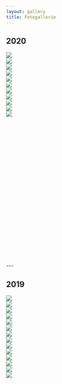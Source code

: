 ```yaml
---
layout: gallery
title: Fotogallerie
---
```


<section>
<div>
<h2>2020</h2>

<div id="2020" class="list-unstyled justified-gallery" style="height: 570px;">
    <a class="jg-entry" href="/assets/img/AndreaHacke.jpg" data-sub-html="Februar: Beete frisch machen für das neue Gartenjahr" style="width: 240px; height: 179px; top: 6px; left: 6px; opacity: 1;">
            <div class="demo-gallery-poster">
                <img src="/assets/img/AndreaHacke.jpg">
            </div>                            
    </a>
    <a class="jg-entry" href="/assets/img/Probebohrung.jpg" data-sub-html="Probebohrung für einen Brunnen - Der trockene Sommer 2018 hat nochmal klar gemacht: Wir brauchen mehr Wasser!" style="width: 240px; height: 179px; top: 6px; left: 253px; opacity: 1;">                            
            <div class="demo-gallery-poster">
                <img src="/assets/img/Probebohrung.jpg">
            </div>
    </a>
    <a class="jg-entry" href="/assets/img/Brombeertunnel.jpg" data-sub-html="Im Brombeerdickicht entsteht ein Tunnel" style="width: 240px; height: 179px; top: 6px; left: 500px; opacity: 1;">      
            <div class="demo-gallery-poster">
                <img src="/assets/img/Brombeertunnel.jpg">
            </div>
    </a>
    <a class="jg-entry" href="/assets/img/Bienen.jpg" data-sub-html="Wir haben Zuwachs bekommen - Viele kleine Bienchen!" style="width: 240px; height: 179px; top: 6px; left: 747px; opacity: 1;">
            <div class="demo-gallery-poster">
                <img src="/assets/img/Bienen.jpg">
            </div>
    </a>
    <a class="jg-entry" href="/assets/img/Steine.jpg" data-sub-html="Neue alte Bodenplatten für den Garten" style="width: 240px; height: 179px; top: 193px; left: 6px; opacity: 1;">                   
            <div class="demo-gallery-poster">
                <img src="/assets/img/Steine.jpg">
            </div>
    </a>
    <a class="jg-entry" href="/assets/img/Huettenbau.jpg" data-sub-html="Unsere Gartengeräte bekommen einen neuen Unterstand" style="width: 240px; height: 179px; top: 193px; left: 253px; opacity: 1;">   
            <div class="demo-gallery-poster">
                <img src="/assets/img/Huettenbau.jpg">
            </div>
    </a>
    <a class="jg-entry" href="/assets/img/Regenrinne.jpg" data-sub-html="Das Dach ist unere Wassersammelanlage, nur die Rinne hat noch gefehlt" style="width: 240px; height: 179px; top: 193px; left: 500px; opacity: 1;">   
            <div class="demo-gallery-poster">
                <img src="/assets/img/Regenrinne.jpg">
            </div>
    </a>
    <a class="jg-entry" href="/assets/img/Spass.jpg" data-sub-html="GuteLauneGärtnern - Geil geil geil" style="width: 240px; height: 179px; top: 193px; left: 747px; opacity: 1;">   
            <div class="demo-gallery-poster">
                <img src="/assets/img/Spass.jpg">
            </div>
    </a>
    <a class="jg-entry" href="/assets/img/Menschen.jpg" data-sub-html="Schööön Unkraut rupfen..." style="width: 240px; height: 179px; top: 379px; left: 6px; opacity: 1;">   
            <div class="demo-gallery-poster">
                <img src="/assets/img/Menschen.jpg">
            </div>
    </a>
    <a class="jg-entry" href="/assets/img/MenschBeet.jpg" data-sub-html="...uuund noch mehr Unkraut rupfen" style="width: 240px; height: 179px; top: 379px; left: 253px; opacity: 1;">   
            <div class="demo-gallery-poster">
                <img src="/assets/img/MenschBeet.jpg">
            </div>
    </a>
    <a class="jg-entry" href="/assets/img/Spring.jpg" data-sub-html="Frühling juppiduu!" style="width: 240px; height: 181px; top: 379px; left: 500px; opacity: 1;">
            <div class="demo-gallery-poster">
                <img src="/assets/img/Spring.jpg">
            </div>
    </a>
</div>
</div>
</section>
---

<section>
<div>
<h2>2019</h2>

<div id="2019" class="list-unstyled justified-gallery" style="height: 760px;">
    <a class="jg-entry" href="/assets/img/AndreaHacke.jpg" data-sub-html="Februar: Beete frisch machen für das neue Gartenjahr" style="width: 240px; height: 179px; top: 6px; left: 6px; opacity: 1;">
            <div class="demo-gallery-poster">
                <img src="/assets/img/AndreaHacke.jpg">
            </div>                            
    </a>
    <a class="jg-entry" href="/assets/img/Probebohrung.jpg" data-sub-html="Probebohrung für einen Brunnen - Der trockene Sommer 2018 hat nochmal klar gemacht: Wir brauchen mehr Wasser!" style="width: 240px; height: 179px; top: 6px; left: 253px; opacity: 1;">                            
            <div class="demo-gallery-poster">
                <img src="/assets/img/Probebohrung.jpg">
            </div>
    </a>
    <a class="jg-entry" href="/assets/img/Brombeertunnel.jpg" data-sub-html="Im Brombeerdickicht entsteht ein Tunnel" style="width: 240px; height: 179px; top: 6px; left: 500px; opacity: 1;">      
            <div class="demo-gallery-poster">
                <img src="/assets/img/Brombeertunnel.jpg">
            </div>
    </a>
    <a class="jg-entry" href="/assets/img/Bienen.jpg" data-sub-html="Wir haben Zuwachs bekommen - Viele kleine Bienchen!" style="width: 240px; height: 179px; top: 6px; left: 747px; opacity: 1;">
            <div class="demo-gallery-poster">
                <img src="/assets/img/Bienen.jpg">
            </div>
    </a>
    <a class="jg-entry" href="/assets/img/Steine.jpg" data-sub-html="Neue alte Bodenplatten für den Garten" style="width: 240px; height: 179px; top: 193px; left: 6px; opacity: 1;">                   
            <div class="demo-gallery-poster">
                <img src="/assets/img/Steine.jpg">
            </div>
    </a>
    <a class="jg-entry" href="/assets/img/Huettenbau.jpg" data-sub-html="Unsere Gartengeräte bekommen einen neuen Unterstand" style="width: 240px; height: 179px; top: 193px; left: 253px; opacity: 1;">   
            <div class="demo-gallery-poster">
                <img src="/assets/img/Huettenbau.jpg">
            </div>
    </a>
    <a class="jg-entry" href="/assets/img/Regenrinne.jpg" data-sub-html="Das Dach ist unsere Wassersammelanlage, nur die Rinne hat noch gefehlt" style="width: 240px; height: 179px; top: 193px; left: 500px; opacity: 1;">   
            <div class="demo-gallery-poster">
                <img src="/assets/img/Regenrinne.jpg">
            </div>
    </a>
    <a class="jg-entry" href="/assets/img/Spass.jpg" data-sub-html="GuteLauneGärtnern - Geil geil geil" style="width: 240px; height: 179px; top: 193px; left: 747px; opacity: 1;">   
            <div class="demo-gallery-poster">
                <img src="/assets/img/Spass.jpg">
            </div>
    </a>
    <a class="jg-entry" href="/assets/img/Menschen.jpg" data-sub-html="Schööön Unkraut rupfen..." style="width: 240px; height: 179px; top: 379px; left: 6px; opacity: 1;">   
            <div class="demo-gallery-poster">
                <img src="/assets/img/Menschen.jpg">
            </div>
    </a>
    <a class="jg-entry" href="/assets/img/MenschBeet.jpg" data-sub-html="...uuund noch mehr Unkraut rupfen" style="width: 240px; height: 179px; top: 379px; left: 253px; opacity: 1;">   
            <div class="demo-gallery-poster">
                <img src="/assets/img/MenschBeet.jpg">
            </div>
    </a>
    <a class="jg-entry" href="/assets/img/Spring.jpg" data-sub-html="Frühling juppiduu!" style="width: 240px; height: 181px; top: 379px; left: 500px; opacity: 1;">
            <div class="demo-gallery-poster">
                <img src="/assets/img/Spring.jpg">
            </div>
    </a>
     <a class="jg-entry" href="/assets/img/image20.jpeg" data-sub-html="Freudenfeuer mit Feunden" style="width: 240px; height: 181px; top: 379px; left: 747px; opacity: 1;">
            <div class="demo-gallery-poster">
                <img src="/assets/img/image20.jpeg">
            </div>
    </a>
    <a class="jg-entry" href="/assets/img/image22.jpeg" data-sub-html="Toller Fund im Untergrund: Die Schnecken haben uns ein paar Kartoffeln übrig gelassen!" style="width: 240px; height: 179px; top: 565px; left: 6px; opacity: 1;">   
            <div class="demo-gallery-poster">
                <img src="/assets/img/image22.jpeg">
            </div>
    </a>
    <a class="jg-entry" href="/assets/img/image19.jpeg" data-sub-html="Rumpelstielzchen verbrennt das biestige Brombeergestrüpp" style="width: 240px; height: 179px; top: 565px; left: 253px; opacity: 1;">   
            <div class="demo-gallery-poster">
                <img src="/assets/img/image19.jpeg">
            </div>
    </a>
</div>
</div>
</section>